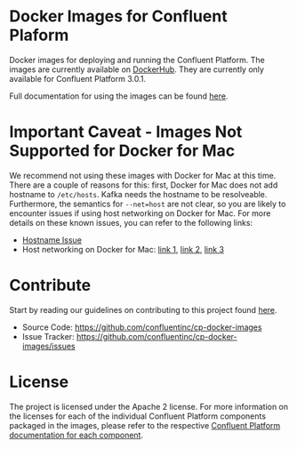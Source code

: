 Docker Images for Confluent Plaform
===

Docker images for deploying and running the Confluent Platform.  The images are currently available on [DockerHub](https://hub.docker.com/u/confluentinc/).  They are currently only available for Confluent Platform 3.0.1.

Full documentation for using the images can be found [here](https://github.com/confluentinc/cp-docker-images/tree/master/docs).

# Important Caveat - Images Not Supported for Docker for Mac
	
We recommend not using these images with Docker for Mac at this time.  There are a couple of reasons for this:  first, Docker for Mac does not add hostname to `/etc/hosts`.  Kafka needs the hostname to be resolveable.  Furthermore, the semantics for `--net=host` are not clear, so you are likely to encounter issues if using host networking on Docker for Mac.  For more details on these known issues, you can refer to the following links:

* [Hostname Issue](https://forums.docker.com/t/docker-for-mac-does-not-add-docker-hostname-to-etc-hosts/8620/4)
* Host networking on Docker for Mac: [link 1](https://forums.docker.com/t/should-docker-run-net-host-work/14215), [link 2](https://forums.docker.com/t/net-host-does-not-work/17378/7), [link 3](https://forums.docker.com/t/explain-networking-known-limitations-explain-host/15205/4)

# Contribute

Start by reading our guidelines on contributing to this project found [here](http://docs.confluent.io/current/docker/contributing.html).

- Source Code: https://github.com/confluentinc/cp-docker-images
- Issue Tracker: https://github.com/confluentinc/cp-docker-images/issues


# License

The project is licensed under the Apache 2 license. For more information on the licenses for each of the individual Confluent Platform components packaged in the images, please refer to the respective [Confluent Platform documentation for each component](http://docs.confluent.io/current/platform.html).  

